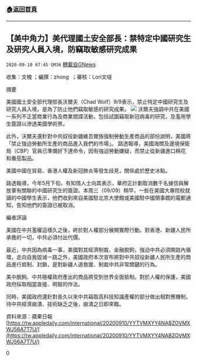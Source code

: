 ###  [:house:返回首頁](https://github.com/ourhimalayas/txt)
---

## 【美中角力】美代理國土安全部長：禁特定中國研究生及研究人員入境，防竊取敏感研究成果
`2020-09-10 07:45 GM36` [轉載自GNews](https://gnews.org/zh-hant/345533/)

收集：文槐 ；編撰：zhong  ；審核：Lori文噠

摘要

美國國土安全部代理部長沃爾夫（Chad Wolf）9/9表示，禁止特定中國研究生及研究人員入境，是為了防止他們竊取敏感的研究成果。
![](https://s3.amazonaws.com/gnews-media-offload/wp-content/uploads/2020/09/10074447/910%E2%80%94%E2%80%945-scaled.jpg)
沃爾夫強調中共在美國一系列不正當商業行為及商業間諜活動，包括試圖竊取新冠病毒的研究，及濫用學生簽證以滲透美國學術界。

此外，沃爾夫還針對中共奴役新疆維吾爾族強制勞動生產商品的部份說明，美國將「禁止強迫勞動所生產的商品進入我們的市場」。 路透報導，美國海關及邊境保衛局（CBP）官員已準備好下達命令，因有強迫勞動嫌疑，而禁止從新疆進口棉花和番茄製品。

美國中國在貿易、香港人權及新冠肺炎等發生歧見，關係處於歷史冰點。

路透報導，今年5月下旬，有知情人士向其表示，華府正計劃取消數千名據信與解放軍有關聯的中國研究生的簽證。本周三（09/09）稍早，一些在美國大專院校就讀的中國學生表示，他們收到來自美國駐北京大使館或美國駐中國領事館的電郵通知，告知他們的簽證已被取消。

編者評論

美國在中共濫權這樣久之後，終於對人權部分展開實際行動。對香港、新疆人民所承擔的一切，中共必須付出代價。

最近，中共因為病毒一事，美國對其經濟制裁、金融脫鉤，強迫中共必須開啟內循環，走向自我毀滅一路之外，美國政府本次宣布將對中共奴役新疆人民所生產的商品進行抵制、封鎖，是對新疆人道救援、制裁中共非常關鍵的行為。

美中脫鉤、中共極權政府產出的商品將受到世界全面抵制。對於人權的保護，美國政府採取相當直接、明智的作法。

同時，美國政府還針對長久以來中共竊取高科技知識產權的部分做出相對應機制，待中共經濟崩潰、技術缺乏之後，崩潰之日即來臨。

資料來源：蘋果日報 [https://tw.appledaily.com/international/20200910/YYTVMXYY4NABZOVMXWJ56A7T7U/](https://tw.appledaily.com/international/20200910/YYTVMXYY4NABZOVMXWJ56A7T7U/)

0
